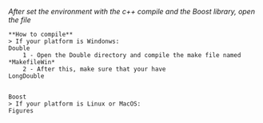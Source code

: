 
*After set the environment with the c++ compile and the Boost library, open the file*
	
	**How to compile**
	> If your platform is Windonws:
	Double
		1 - Open the Double directory and compile the make file named *MakefileWin*		
		2 - After this, make sure that your have
	LongDouble
	
	
	Boost
	> If your platform is Linux or MacOS:
	Figures
